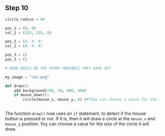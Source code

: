 ## Step 10

```python
circle_radius = ##

pos_1 = (0, 0) 
col_1 = (255, 255, 0)

pos_2 = (#, #, #)
col_2 = (#, #, #)

pos_3 = ()
pos_3 = ()

# HERE WOULD BE THE OTHER VARIABLE THEY HAVE SET

my_image = "cat.png"

def draw():
    add_background(200, 50, 400, 400)
    if mouse_down():
        circle(mouse_x, mouse_y, 0) ##They can choose a value for the size of the circle.
    
```

The function `draw()` now uses an `if` statement, to detect if the mouse button is pressed or not. If it is, then it will draw a circle at the `mouse_x` and `mouse_y` position. Yoy can choose a value for the size of the circle it will draw.